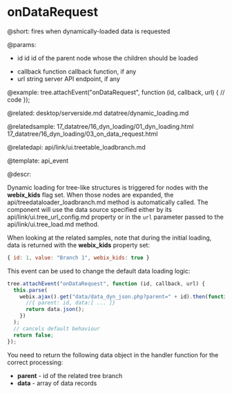 onDataRequest
=============

@short: fires when dynamically-loaded data is requested

@params:
- id	id	id of the parent node whose the children should be loaded
* callback	function	callback function, if any
* url	string	server API endpoint, if any

@example:
tree.attachEvent("onDataRequest", function (id, callback, url) {
	// code
});

@related:
	desktop/serverside.md
	datatree/dynamic_loading.md
    

@relatedsample:
	17_datatree/16_dyn_loading/01_dyn_loading.html
	17_datatree/16_dyn_loading/03_on_data_request.html
    
@relatedapi: 
	api/link/ui.treetable_loadbranch.md
    
@template: api_event

@descr:

Dynamic loading for tree-like structures is triggered for nodes with the **webix_kids** flag set. When those nodes are expanded, the api/treedataloader_loadbranch.md method is automatically called. The component will use the data source
specified either by its api/link/ui.tree_url_config.md property or in
the `url` parameter passed to the api/link/ui.tree_load.md method.

When looking at the related samples, note that during the initial loading, data is returned with the **webix_kids** property set:

~~~js
{ id: 1, value: "Branch 1", webix_kids: true }
~~~

This event can be used to change the default data loading logic:

~~~js
tree.attachEvent("onDataRequest", function (id, callback, url) {
  this.parse(
    webix.ajax().get("data/data_dyn_json.php?parent=" + id).then(function (data) {
      //{ parent: id, data:[ ... ]}
      return data.json();
    })
  );
  // cancels default behaviour
  return false;
});
~~~

You need to return the following data object in the handler function for the correct processing: 

- **parent** -  id of the related tree branch 
- **data** - array of data records

